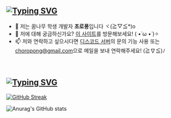 ## [![Typing SVG](https://readme-typing-svg.demolab.com?font=SUSE&weight=800&size=30&pause=100000&color=D2D4DE&center=true&vCenter=true&random=true&width=435&lines=Hi+There+👋)](https://git.io/typing-svg)

- 🌱 저는 꿈나무 학생 개발자 **초로퐁**입니다 ヾ(≧▽≦*)o
- 💖 저에 대해 궁금하신가요? <a href="https://choropong.me">이 사이트</a>를 방문해보세요! ( •̀ ω •́ )✧
- 📫 저와 연락하고 싶으시다면 <a href="https://discord.gg/qvSTBqyNEW">디스코드 서버</a>의 문의 기능 사용 또는 <a href="mailto:choropong@gmail.com">choropong@gmail.com</a>으로 메일을 보내 연락해주세요! (≧∇≦)ﾉ
<!-- - 🔭 I’m currently working on Channel 5 Studio
- 🌱 I’m currently learning Unity
- 👯 I’m looking to collaborate on ...
- 🤔 I’m looking for help with ...
- 💬 Ask me about ...
- 📫 How to reach me: ...
- 😄 Pronouns: ...
- ⚡ Fun fact: ... -->

　
  


## [![Typing SVG](https://readme-typing-svg.demolab.com?font=SUSE&weight=800&size=30&pause=100000&color=D2D4DE&center=true&vCenter=true&random=true&width=435&lines=My+Github+Stats)](https://git.io/typing-svg)
[![GitHub Streak](https://streak-stats.demolab.com?user=choropong&theme=iceberg&border_radius=15&date_format=j%2Fn%5B%2FY%5D&card_width=500&card_height=300)](https://git.io/streak-stats)

![Anurag's GitHub stats](https://github-readme-stats.vercel.app/api?username=choropong&show_icons=true&bg_color=1e2132&icon_color=84a0c6&title_color=84a0c6&border_color=33374c&text_color=d2d4de)
